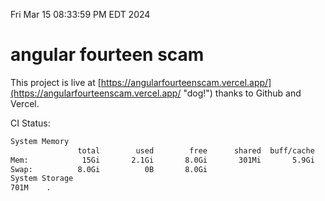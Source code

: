 Fri Mar 15 08:33:59 PM EDT 2024

# angular fourteen scam


This project is live at [https://angularfourteenscam.vercel.app/](https://angularfourteenscam.vercel.app/ "dog!") thanks to Github and Vercel.

CI Status: 

```bash
System Memory
               total        used        free      shared  buff/cache   available
Mem:            15Gi       2.1Gi       8.0Gi       301Mi       5.9Gi        13Gi
Swap:          8.0Gi          0B       8.0Gi
System Storage
701M	.
```
```bash
